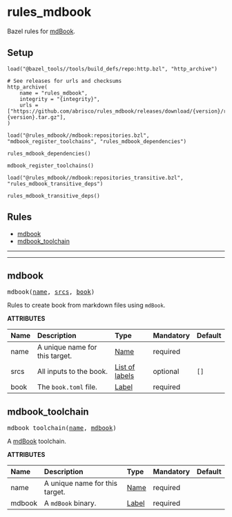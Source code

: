 <!-- Generated with Stardoc: http://skydoc.bazel.build -->

# rules_mdbook

Bazel rules for [mdBook](https://github.com/rust-lang/mdBook).

## Setup

```starlark
load("@bazel_tools//tools/build_defs/repo:http.bzl", "http_archive")

# See releases for urls and checksums
http_archive(
    name = "rules_mdbook",
    integrity = "{integrity}",
    urls = ["https://github.com/abrisco/rules_mdbook/releases/download/{version}/rules_mdbook-{version}.tar.gz"],
)

load("@rules_mdbook//mdbook:repositories.bzl", "mdbook_register_toolchains", "rules_mdbook_dependencies")

rules_mdbook_dependencies()

mdbook_register_toolchains()

load("@rules_mdbook//mdbook:repositories_transitive.bzl", "rules_mdbook_transitive_deps")

rules_mdbook_transitive_deps()
```

## Rules

- [mdbook](#mdbook)
- [mdbook_toolchain](#mdbook_toolchain)

---
---

<a id="mdbook"></a>

## mdbook

<pre>
mdbook(<a href="#mdbook-name">name</a>, <a href="#mdbook-srcs">srcs</a>, <a href="#mdbook-book">book</a>)
</pre>

Rules to create book from markdown files using `mdBook`.

**ATTRIBUTES**


| Name  | Description | Type | Mandatory | Default |
| :------------- | :------------- | :------------- | :------------- | :------------- |
| <a id="mdbook-name"></a>name |  A unique name for this target.   | <a href="https://bazel.build/concepts/labels#target-names">Name</a> | required |  |
| <a id="mdbook-srcs"></a>srcs |  All inputs to the book.   | <a href="https://bazel.build/concepts/labels">List of labels</a> | optional |  `[]`  |
| <a id="mdbook-book"></a>book |  The `book.toml` file.   | <a href="https://bazel.build/concepts/labels">Label</a> | required |  |


<a id="mdbook_toolchain"></a>

## mdbook_toolchain

<pre>
mdbook_toolchain(<a href="#mdbook_toolchain-name">name</a>, <a href="#mdbook_toolchain-mdbook">mdbook</a>)
</pre>

A [mdBook](https://rust-lang.github.io/mdBook/) toolchain.

**ATTRIBUTES**


| Name  | Description | Type | Mandatory | Default |
| :------------- | :------------- | :------------- | :------------- | :------------- |
| <a id="mdbook_toolchain-name"></a>name |  A unique name for this target.   | <a href="https://bazel.build/concepts/labels#target-names">Name</a> | required |  |
| <a id="mdbook_toolchain-mdbook"></a>mdbook |  A `mdBook` binary.   | <a href="https://bazel.build/concepts/labels">Label</a> | required |  |


